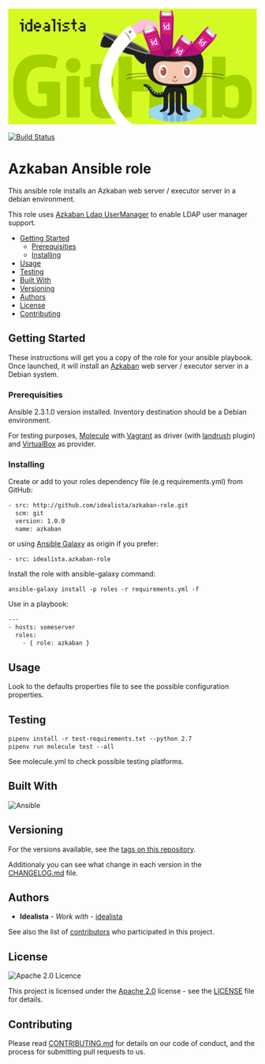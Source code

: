 ![Logo](https://raw.githubusercontent.com/idealista/azkaban-role/master/logo.gif)

[![Build Status](https://travis-ci.org/idealista/azkaban-role.png)](https://travis-ci.org/idealista/azkaban-role)

# Azkaban Ansible role

This ansible role installs an Azkaban web server / executor server in a debian environment.

This role uses [Azkaban Ldap UserManager](https://github.com/researchgate/azkaban-ldap-usermanager) to enable LDAP user manager support.

- [Getting Started](#getting-started)
	- [Prerequisities](#prerequisities)
	- [Installing](#installing)
- [Usage](#usage)
- [Testing](#testing)
- [Built With](#built-with)
- [Versioning](#versioning)
- [Authors](#authors)
- [License](#license)
- [Contributing](#contributing)

## Getting Started

These instructions will get you a copy of the role for your ansible playbook. Once launched, it will install an [Azkaban](https://azkaban.github.io) web server / executor server in a Debian system.

### Prerequisities

Ansible 2.3.1.0 version installed.
Inventory destination should be a Debian environment.

For testing purposes, [Molecule](https://molecule.readthedocs.io/) with [Vagrant](https://www.vagrantup.com/) as driver (with [landrush](https://github.com/vagrant-landrush/landrush) plugin) and [VirtualBox](https://www.virtualbox.org/) as provider.

### Installing

Create or add to your roles dependency file (e.g requirements.yml) from GitHub:

```
- src: http://github.com/idealista/azkaban-role.git
  scm: git
  version: 1.0.0
  name: azkaban
```

or using [Ansible Galaxy](https://galaxy.ansible.com/idealista/azkaban-role/) as origin if you prefer:

```
- src: idealista.azkaban-role
```

Install the role with ansible-galaxy command:

```
ansible-galaxy install -p roles -r requirements.yml -f
```

Use in a playbook:

```
---
- hosts: someserver
  roles:
    - { role: azkaban }
```

## Usage

Look to the defaults properties file to see the possible configuration properties.

## Testing

```
pipenv install -r test-requirements.txt --python 2.7
pipenv run molecule test --all
```

See molecule.yml to check possible testing platforms.

## Built With

![Ansible](https://img.shields.io/badge/ansible-2.3.1.0-green.svg)

## Versioning

For the versions available, see the [tags on this repository](https://github.com/idealista/azkaban-role/tags).

Additionaly you can see what change in each version in the [CHANGELOG.md](CHANGELOG.md) file.

## Authors

* **Idealista** - *Work with* - [idealista](https://github.com/idealista)

See also the list of [contributors](https://github.com/idealista/azkaban-role/contributors) who participated in this project.

## License

![Apache 2.0 Licence](https://img.shields.io/hexpm/l/plug.svg)

This project is licensed under the [Apache 2.0](https://www.apache.org/licenses/LICENSE-2.0) license - see the [LICENSE](LICENSE) file for details.

## Contributing

Please read [CONTRIBUTING.md](.github/CONTRIBUTING.md) for details on our code of conduct, and the process for submitting pull requests to us.
